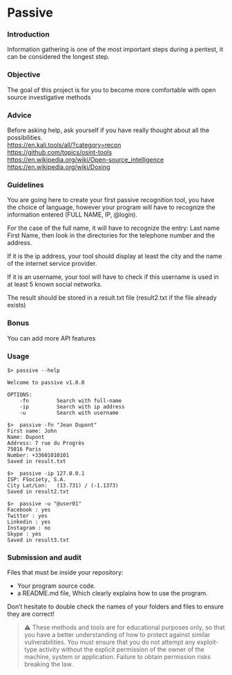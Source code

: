 # Passive

### Introduction

Information gathering is one of the most important steps during a pentest, it can be considered the longest step.

### Objective

The goal of this project is for you to become more comfortable with open source investigative methods

### Advice

Before asking help, ask yourself if you have really thought about all the possibilities.  
https://en.kali.tools/all/?category=recon  
https://github.com/topics/osint-tools  
https://en.wikipedia.org/wiki/Open-source_intelligence  
https://en.wikipedia.org/wiki/Doxing

### Guidelines

You are going here to create your first passive recognition tool, you have the choice of language, however your program will have to recognize the information entered (FULL NAME, IP, @login).

For the case of the full name, it will have to recognize the entry:
Last name First Name,
then look in the directories for the telephone number and the address.

If it is the ip address, your tool should display at least the city and the name of the internet service provider.

If it is an username, your tool will have to check if this username is used in at least 5 known social networks.

The result should be stored in a result.txt file (result2.txt if the file already exists)

### Bonus

You can add more API features

### Usage

```
$> passive --help

Welcome to passive v1.0.0

OPTIONS:
    -fn         Search with full-name
    -ip         Search with ip address
    -u          Search with username

$>  passive -fn "Jean Dupont"
First name: John
Name: Dupont
Address: 7 rue du Progrès
75016 Paris
Number: +33601010101
Saved in result.txt

$>  passive -ip 127.0.0.1
ISP: FSociety, S.A.
City Lat/Lon:	(13.731) / (-1.1373)
Saved in result2.txt

$>  passive -u "@user01"
Facebook : yes
Twitter : yes
Linkedin : yes
Instagram : no
Skype : yes
Saved in result3.txt
```

### Submission and audit

Files that must be inside your repository:

- Your program source code.
- a README.md file, Which clearly explains how to use the program.

Don’t hesitate to double check the names of your folders and files to ensure they are correct!

> ⚠️ These methods and tools are for educational purposes only, so that you have a better understanding of how to protect against similar vulnerabilities. You must ensure that you do not attempt any exploit-type activity without the explicit permission of the owner of the machine, system or application. Failure to obtain permission risks breaking the law.
